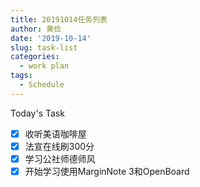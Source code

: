 ```yaml
---
title: 20191014任务列表
author: 黄俭
date: '2019-10-14'
slug: task-list
categories:
  - work plan
tags:
  - Schedule
---
```


Today's Task

- [X] 收听美语咖啡屋
- [X] 法宣在线刷300分
- [X] 学习公社师德师风
- [X] 开始学习使用MarginNote 3和OpenBoard